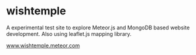 wishtemple
==========

A experimental test site to explore Meteor.js and MongoDB based website development. Also using leaflet.js mapping library.

www.wishtemple.meteor.com

